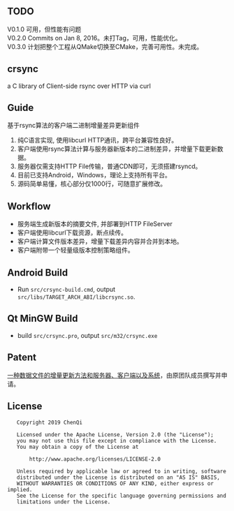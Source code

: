 TODO
--------
V0.1.0 可用，但性能有问题  
V0.2.0 Commits on Jan 8, 2016。未打Tag，可用，性能优化。  
V0.3.0 计划把整个工程从QMake切换至CMake，完善可用性。未完成。  

crsync
--------
a C library of Client-side rsync over HTTP via curl

Guide
--------
基于rsync算法的客户端二进制增量差异更新组件  
1. 纯C语言实现, 使用libcurl HTTP通讯，跨平台兼容性良好。  
2. 客户端使用rsync算法计算与服务器新版本的二进制差异，并增量下载更新数据。  
3. 服务器仅需支持HTTP File传输，普通CDN即可，无须搭建rsyncd。  
4. 目前已支持Android，Windows，理论上支持所有平台。  
5. 源码简单易懂，核心部分仅1000行，可随意扩展修改。  

Workflow
--------
+ 服务端生成新版本的摘要文件, 并部署到HTTP FileServer
+ 客户端使用libcurl下载资源，断点续传。
+ 客户端计算文件版本差异，增量下载差异内容并合并到本地。
+ 客户端附带一个轻量级版本控制策略组件。

Android Build
--------
+ Run `src/crsync-build.cmd`, output `src/libs/TARGET_ARCH_ABI/libcrsync.so`.

Qt MinGW Build
--------
+ build `src/crsync.pro`, output `src/m32/crsync.exe`

Patent  
--------
[一种数据文件的增量更新方法和服务器、客户端以及系统](https://www.google.com.pg/patents/CN106528125A)，由原团队成员撰写并申请。

License
--------
```
   Copyright 2019 ChenQi

   Licensed under the Apache License, Version 2.0 (the "License");
   you may not use this file except in compliance with the License.
   You may obtain a copy of the License at

       http://www.apache.org/licenses/LICENSE-2.0

   Unless required by applicable law or agreed to in writing, software
   distributed under the License is distributed on an "AS IS" BASIS,
   WITHOUT WARRANTIES OR CONDITIONS OF ANY KIND, either express or implied.
   See the License for the specific language governing permissions and
   limitations under the License.
```
